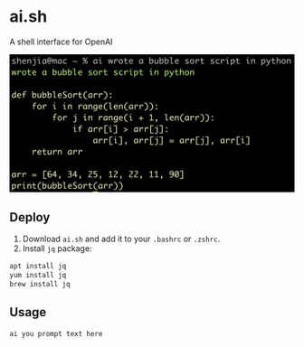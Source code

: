 # ai.sh

A shell interface for OpenAI

![screenshot](https://github.com/shenjia/openai.sh/blob/main/screenshot.png?raw=true)

## Deploy
1. Download `ai.sh` and add it to your `.bashrc` or `.zshrc`.
2. Install `jq` package:
```shell
apt install jq
yum install jq
brew install jq
```

## Usage

```shell
ai you prompt text here
```